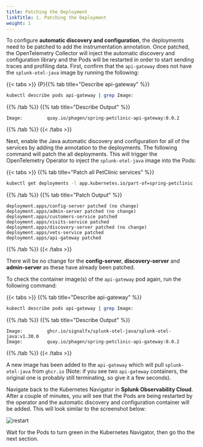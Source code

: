 ```yaml
---
title: Patching the Deployment
linkTitle: 1. Patching the Deployment
weight: 1
---
```


To configure **automatic discovery and configuration**, the deployments need to be patched to add the instrumentation annotation. Once patched, the OpenTelemetry Collector will inject the automatic discovery and configuration library and the Pods will be restarted in order to start sending traces and profiling data. First, confirm that the `api-gateway` does not have the `splunk-otel-java` image by running the following:

{{< tabs >}}
{P}{{% tab title="Describe api-gateway" %}}

``` bash
kubectl describe pods api-gateway | grep Image:
```

{{% /tab %}}
{{% tab title="Describe Output" %}}

``` text
Image:         quay.io/phagen/spring-petclinic-api-gateway:0.0.2
```

{{% /tab %}}
{{< /tabs >}}

Next, enable the Java automatic discovery and configuration for all of the services by adding the annotation to the deployments. The following command will patch the all deployments. This will trigger the OpenTelemetry Operator to inject the `splunk-otel-java` image into the Pods:

{{< tabs >}}
{{% tab title="Patch all PetClinic services" %}}

``` bash
kubectl get deployments -l app.kubernetes.io/part-of=spring-petclinic -o name | xargs -I % kubectl patch % -p "{\"spec\": {\"template\":{\"metadata\":{\"annotations\":{\"instrumentation.opentelemetry.io/inject-java\":\"default/splunk-otel-collector\"}}}}}"
```

{{% /tab %}}
{{% tab title="Patch Output" %}}

``` text
deployment.apps/config-server patched (no change)
deployment.apps/admin-server patched (no change)
deployment.apps/customers-service patched
deployment.apps/visits-service patched
deployment.apps/discovery-server patched (no change)
deployment.apps/vets-service patched
deployment.apps/api-gateway patched
```

{{% /tab %}}
{{< /tabs >}}

There will be no change for the **config-server**, **discovery-server** and **admin-server** as these have already been patched.

To check the container image(s) of the `api-gateway` pod again, run the following command:

{{< tabs >}}
{{% tab title="Describe api-gateway" %}}

``` bash
kubectl describe pods api-gateway | grep Image:
```

{{% /tab %}}
{{% tab title="Describe Output" %}}

```text
Image:         ghcr.io/signalfx/splunk-otel-java/splunk-otel-java:v1.30.0
Image:         quay.io/phagen/spring-petclinic-api-gateway:0.0.2
```

{{% /tab %}}
{{< /tabs >}}

A new image has been added to the `api-gateway` which will pull `splunk-otel-java` from `ghcr.io` (Note: if you see two `api-gateway` containers, the original one is probably still terminating, so give it a few seconds).

Navigate back to the Kubernetes Navigator in **Splunk Observability Cloud**. After a couple of minutes, you will see that the Pods are being restarted by the operator and the automatic discovery and configuration container will be added. This will look similar to the screenshot below:

![restart](../../images/k8s-navigator-restarted-pods.png)

Wait for the Pods to turn green in the Kubernetes Navigator, then go tho the next section.


